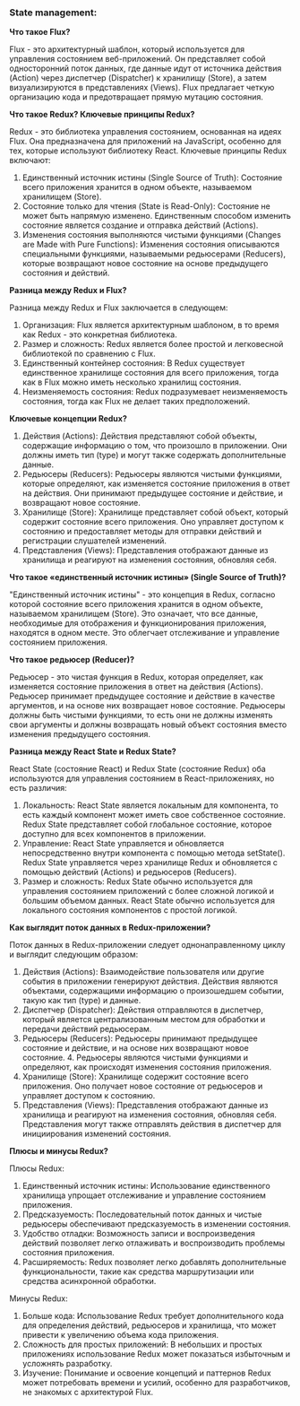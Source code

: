 <h3>
  <span>State management:</span>
</h3>

**Что такое Flux?**

Flux - это архитектурный шаблон, который используется для управления состоянием веб-приложений. 
Он представляет собой односторонний поток данных, где данные идут от источника действия (Action) через диспетчер (Dispatcher) к хранилищу (Store), а затем визуализируются в представлениях (Views). 
Flux предлагает четкую организацию кода и предотвращает прямую мутацию состояния.

**Что такое Redux? Ключевые принципы Redux?**

Redux - это библиотека управления состоянием, основанная на идеях Flux. Она предназначена для приложений на JavaScript, особенно для тех, которые используют библиотеку React. Ключевые принципы Redux включают:

1. Единственный источник истины (Single Source of Truth): Состояние всего приложения хранится в одном объекте, называемом хранилищем (Store).
2. Состояние только для чтения (State is Read-Only): Состояние не может быть напрямую изменено. Единственным способом изменить состояние является создание и отправка действий (Actions).
3. Изменения состояния выполняются чистыми функциями (Changes are Made with Pure Functions): Изменения состояния описываются специальными функциями, называемыми редьюсерами (Reducers), которые возвращают новое состояние на основе предыдущего состояния и действий.

**Разница между Redux и Flux?**

Разница между Redux и Flux заключается в следующем:

1. Организация: Flux является архитектурным шаблоном, в то время как Redux - это конкретная библиотека.
2. Размер и сложность: Redux является более простой и легковесной библиотекой по сравнению с Flux.
3. Единственный контейнер состояния: В Redux существует единственное хранилище состояния для всего приложения, тогда как в Flux можно иметь несколько хранилищ состояния.
4. Неизменяемость состояния: Redux подразумевает неизменяемость состояния, тогда как Flux не делает таких предположений.

**Ключевые концепции Redux?**

1. Действия (Actions): Действия представляют собой объекты, содержащие информацию о том, что произошло в приложении. Они должны иметь тип (type) и могут также содержать дополнительные данные.
2. Редьюсеры (Reducers): Редьюсеры являются чистыми функциями, которые определяют, как изменяется состояние приложения в ответ на действия. Они принимают предыдущее состояние и действие, и возвращают новое состояние.
3. Хранилище (Store): Хранилище представляет собой объект, который содержит состояние всего приложения. Оно управляет доступом к состоянию и предоставляет методы для отправки действий и регистрации слушателей изменений.
4. Представления (Views): Представления отображают данные из хранилища и реагируют на изменения состояния, обновляя себя.

**Что такое «единственный источник истины» (Single Source of Truth)?**

"Единственный источник истины" - это концепция в Redux, согласно которой состояние всего приложения хранится в одном объекте, называемом хранилищем (Store). Это означает, что все данные, необходимые для отображения и функционирования приложения, находятся в одном месте. Это облегчает отслеживание и управление состоянием приложения.

**Что такое редьюсер (Reducer)?**

Редьюсер - это чистая функция в Redux, которая определяет, как изменяется состояние приложения в ответ на действия (Actions). Редьюсер принимает предыдущее состояние и действие в качестве аргументов, и на основе них возвращает новое состояние. Редьюсеры должны быть чистыми функциями, то есть они не должны изменять свои аргументы и должны возвращать новый объект состояния вместо изменения предыдущего состояния.

**Разница между React State и Redux State?**

React State (состояние React) и Redux State (состояние Redux) оба используются для управления состоянием в React-приложениях, но есть различия:

1. Локальность: React State является локальным для компонента, то есть каждый компонент может иметь свое собственное состояние. Redux State представляет собой глобальное состояние, которое доступно для всех компонентов в приложении.
2. Управление: React State управляется и обновляется непосредственно внутри компонента с помощью метода setState(). Redux State управляется через хранилище Redux и обновляется с помощью действий (Actions) и редьюсеров (Reducers).
3. Размер и сложность: Redux State обычно используется для управления состоянием приложений с более сложной логикой и большим объемом данных. React State обычно используется для локального состояния компонентов с простой логикой.

**Как выглядит поток данных в Redux-приложении?**

Поток данных в Redux-приложении следует однонаправленному циклу и выглядит следующим образом:

1. Действия (Actions): Взаимодействие пользователя или другие события в приложении генерируют действия. Действия являются объектами, содержащими информацию о произошедшем событии, такую как тип (type) и данные.
2. Диспетчер (Dispatcher): Действия отправляются в диспетчер, который является централизованным местом для обработки и передачи действий редьюсерам.
3. Редьюсеры (Reducers): Редьюсеры принимают предыдущее состояние и действие, и на основе них возвращают новое состояние. 4. Редьюсеры являются чистыми функциями и определяют, как происходят изменения состояния приложения.
4. Хранилище (Store): Хранилище содержит состояние всего приложения. Оно получает новое состояние от редьюсеров и управляет доступом к состоянию.
5. Представления (Views): Представления отображают данные из хранилища и реагируют на изменения состояния, обновляя себя. Представления могут также отправлять действия в диспетчер для инициирования изменений состояния.

**Плюсы и минусы Redux?**

Плюсы Redux:

1. Единственный источник истины: Использование единственного хранилища упрощает отслеживание и управление состоянием приложения.
2. Предсказуемость: Последовательный поток данных и чистые редьюсеры обеспечивают предсказуемость в изменении состояния.
3. Удобство отладки: Возможность записи и воспроизведения действий позволяет легко отлаживать и воспроизводить проблемы состояния приложения.
4. Расширяемость: Redux позволяет легко добавлять дополнительные функциональности, такие как средства маршрутизации или средства асинхронной обработки.

Минусы Redux:

1. Больше кода: Использование Redux требует дополнительного кода для определения действий, редьюсеров и хранилища, что может привести к увеличению объема кода приложения.
2. Сложность для простых приложений: В небольших и простых приложениях использование Redux может показаться избыточным и усложнять разработку.
3. Изучение: Понимание и освоение концепций и паттернов Redux может потребовать времени и усилий, особенно для разработчиков, не знакомых с архитектурой Flux.